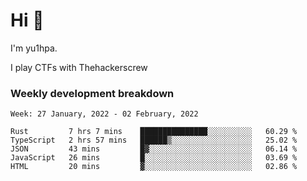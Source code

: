 # Hi 👋

I'm yu1hpa.

I play CTFs with Thehackerscrew

### Weekly development breakdown

<!--START_SECTION:waka-->
```text
Week: 27 January, 2022 - 02 February, 2022

Rust         7 hrs 7 mins    ███████████████░░░░░░░░░░   60.29 % 
TypeScript   2 hrs 57 mins   ██████▒░░░░░░░░░░░░░░░░░░   25.02 % 
JSON         43 mins         █▓░░░░░░░░░░░░░░░░░░░░░░░   06.14 % 
JavaScript   26 mins         █░░░░░░░░░░░░░░░░░░░░░░░░   03.69 % 
HTML         20 mins         ▓░░░░░░░░░░░░░░░░░░░░░░░░   02.86 % 
```
<!--END_SECTION:waka-->

